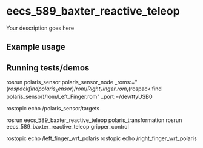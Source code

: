 # eecs_589_baxter_reactive_teleop
Your description goes here

## Example usage

## Running tests/demos

rosrun polaris_sensor polaris_sensor_node _roms:="$(rospack find polaris_sensor)/rom/Right_Finger.rom,$(rospack find polaris_sensor)/rom/Left_Finger.rom" _port:=/dev/ttyUSB0

rostopic echo /polaris_sensor/targets


rosrun eecs_589_baxter_reactive_teleop polaris_transformation
rosrun eecs_589_baxter_reactive_teleop gripper_control

rostopic echo /left_finger_wrt_polaris
rostopic echo /right_finger_wrt_polaris 
